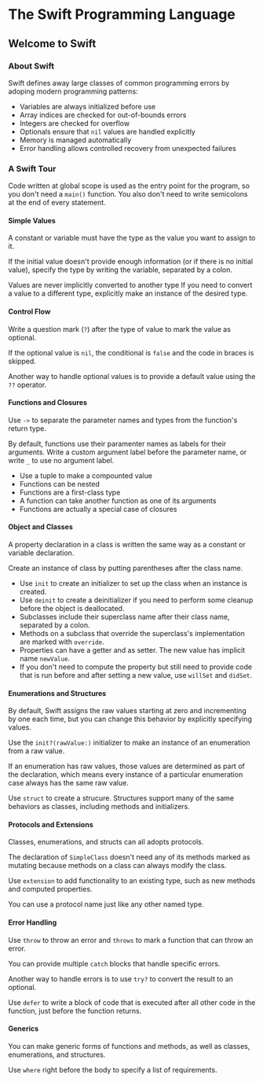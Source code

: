 # The Swift Programming Language

## Welcome to Swift

### About Swift

Swift defines away large classes of common programming errors by adoping modern programming
patterns:

- Variables are always initialized before use
- Array indices are checked for out-of-bounds errors
- Integers are checked for overflow
- Optionals ensure that `nil` values are handled explicitly
- Memory is managed automatically
- Error handling allows controlled recovery from unexpected failures

### A Swift Tour

Code written at global scope is used as the entry point for the program, so you don't need a
`main()` function. You also don't need to write semicolons at the end of every statement.

#### Simple Values

A constant or variable must have the type as the value you want to assign to it.

If the initial value doesn't provide enough information (or if there is no initial value),
specify the type by writing the variable, separated by a colon.

Values are never implicitly converted to another type If you need to convert a value to a
different type, explicitly make an instance of the desired type.

#### Control Flow

Write a question mark (`?`) after the type of value to mark the value as optional.

If the optional value is `nil`, the conditional is `false` and the code in braces is skipped.

Another way to handle optional values is to provide a default value using the `??` operator.

#### Functions and Closures

Use `->` to separate the parameter names and types from the function's return type.

By default, functions use their paramenter names as labels for their arguments. Write a custom
argument label before the parameter name, or write `_` to use no argument label.

- Use a tuple to make a compounted value
- Functions can be nested
- Functions are a first-class type
- A function can take another function as one of its arguments
- Functions are actually a special case of closures

#### Object and Classes

A property declaration in a class is written the same way as a constant or variable declaration.

Create an instance of class by putting parentheses after the class name.

- Use `init` to create an initializer to set up the class when an instance is created.
- Use `deinit` to create a deinitializer if you need to perform some cleanup before the object is
  deallocated.
- Subclasses include their superclass name after their class name, separated by a colon.
- Methods on a subclass that override the superclass's implementation are marked with `override`.
- Properties can have a getter and as setter. The new value has implicit name `newValue`.
- If you don't need to compute the property but still need to provide code that is run before and
  after setting a new value, use `willSet` and `didSet`.

#### Enumerations and Structures

By default, Swift assigns the raw values starting at zero and incrementing by one each time, but
you can change this behavior by explicitly specifying values.

Use the `init?(rawValue:)` initializer to make an instance of an enumeration from a raw value.

If an enumeration has raw values, those values are determined as part of the declaration, which
means every instance of a particular enumeration case always has the same raw value.

Use `struct` to create a strucure. Structures support many of the same behaviors as classes,
including methods and initializers.

#### Protocols and Extensions

Classes, enumerations, and structs can all adopts protocols.

The declaration of `SimpleClass` doesn't need any of its methods marked as mutating because methods
on a class can always modify the class.

Use `extension` to add functionality to an existing type, such as new methods and computed
properties.

You can use a protocol name just like any other named type.

#### Error Handling

Use `throw` to throw an error and `throws` to mark a function that can throw an error.

You can provide multiple `catch` blocks that handle specific errors.

Another way to handle errors is to use `try?` to convert the result to an optional.

Use `defer` to write a block of code that is executed after all other code in the function, just
before the function returns.

#### Generics

You can make generic forms of functions and methods, as well as classes, enumerations, and
structures.

Use `where` right before the body to specify a list of requirements.
